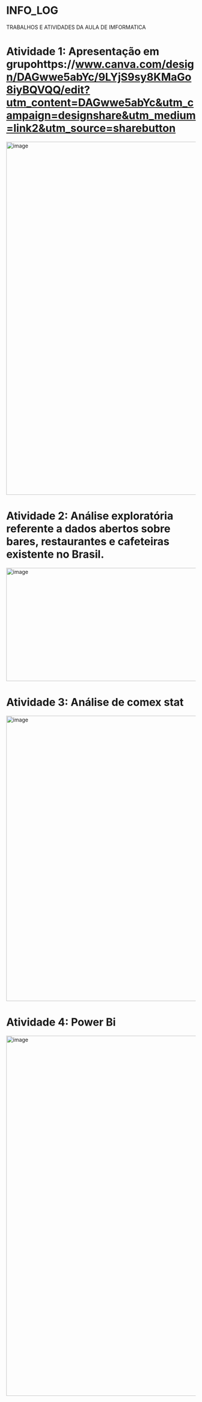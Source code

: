 # INFO_LOG
TRABALHOS E ATIVIDADES DA AULA DE IMFORMATICA
# Atividade 1: Apresentação em grupohttps://www.canva.com/design/DAGwwe5abYc/9LYjS9sy8KMaGo8iyBQVQQ/edit?utm_content=DAGwwe5abYc&utm_campaign=designshare&utm_medium=link2&utm_source=sharebutton
<img width="1678" height="938" alt="image" src="https://github.com/user-attachments/assets/964d7288-1432-4387-babc-8ad934aa4364" />

# Atividade 2: Análise exploratória  referente a dados abertos sobre bares, restaurantes e cafeteiras existente no Brasil.
<img width="1484" height="301" alt="image" src="https://github.com/user-attachments/assets/ff58aad3-b9d2-471f-b296-c7113874adca" />


# Atividade 3: Análise de comex stat
<img width="1879" height="758" alt="image" src="https://github.com/user-attachments/assets/14b60093-0ce5-451e-aa5a-14c839c6db50" />


# Atividade 4: Power Bi
<img width="1638" height="957" alt="image" src="https://github.com/user-attachments/assets/3bd27d56-f8cb-4229-b5ae-e4e40d069ffc" />

